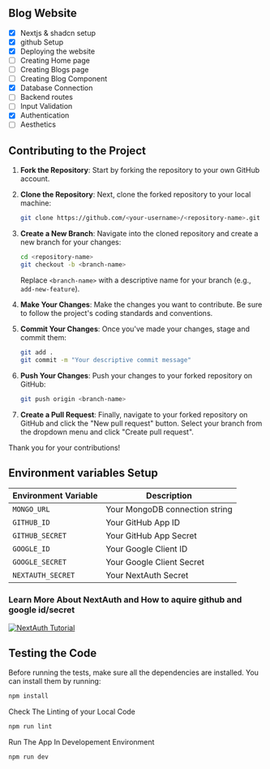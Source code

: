 ## Blog Website
- [x] Nextjs & shadcn setup
- [x] github Setup
- [x] Deploying the website
- [ ] Creating Home page 
- [ ] Creating Blogs page
- [ ] Creating Blog Component
- [x] Database Connection
- [ ] Backend routes
- [ ] Input Validation
- [x] Authentication
- [ ] Aesthetics

## Contributing to the Project
1. **Fork the Repository**: Start by forking the repository to your own GitHub account.

2. **Clone the Repository**: Next, clone the forked repository to your local machine:

    ```bash
    git clone https://github.com/<your-username>/<repository-name>.git
    ```

3. **Create a New Branch**: Navigate into the cloned repository and create a new branch for your changes:

    ```bash
    cd <repository-name>
    git checkout -b <branch-name>
    ```

    Replace `<branch-name>` with a descriptive name for your branch (e.g., `add-new-feature`).

4. **Make Your Changes**: Make the changes you want to contribute. Be sure to follow the project's coding standards and conventions.

5. **Commit Your Changes**: Once you've made your changes, stage and commit them:

    ```bash
    git add .
    git commit -m "Your descriptive commit message"
    ```

6. **Push Your Changes**: Push your changes to your forked repository on GitHub:

    ```bash
    git push origin <branch-name>
    ```

7. **Create a Pull Request**: Finally, navigate to your forked repository on GitHub and click the "New pull request" button. Select your branch from the dropdown menu and click "Create pull request".

Thank you for your contributions!

## Environment variables Setup 
| Environment Variable | Description |
| -------------------- | ----------- |
| `MONGO_URL`          | Your MongoDB connection string |
| `GITHUB_ID`          | Your GitHub App ID |
| `GITHUB_SECRET`      | Your GitHub App Secret |
| `GOOGLE_ID`          | Your Google Client ID |
| `GOOGLE_SECRET`      | Your Google Client Secret |
| `NEXTAUTH_SECRET`    | Your NextAuth Secret |

### Learn More About NextAuth and How to aquire github and google id/secret
[![NextAuth Tutorial](http://img.youtube.com/vi/MNm1XhDjX1s/0.jpg)](http://www.youtube.com/watch?v=MNm1XhDjX1s "NextAuth Tutorial")

## Testing the Code

Before running the tests, make sure all the dependencies are installed. You can install them by running:

```bash
npm install
```
Check The Linting of your Local Code
```bash
npm run lint
```
Run The App In Developement Environment
```bash
npm run dev
```
